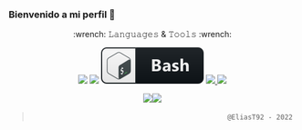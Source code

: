 ### Bienvenido a mi perfil 👋

<p align="center">:wrench: 𝙻𝚊𝚗𝚐𝚞𝚊𝚐𝚎𝚜 & 𝚃𝚘𝚘𝚕𝚜 :wrench:</p>

<p align="center">
<img src="https://img.shields.io/badge/-HTML5-000000?style=for-the-badge&logo=HTML5"> <img src="https://img.shields.io/badge/-JavaScript-000000?style=for-the-badge&logo=JavaScript"> <img src="https://raw.githubusercontent.com/8bithemant/8bithemant/master/svg/dev/tools/bash.svg"> <a href="https://www.gnu.org/software/bash/"> <a href="https://www.microsoft.com/"><img src="https://img.shields.io/badge/-Windows-000000?style=for-the-badge&logo=Windows"> <img src="https://img.shields.io/badge/-Markdown-000000?style=for-the-badge&logo=Markdown"></p> <p align="center"> <img src="https://www.vectorlogo.zone/logos/linux/linux-ar21.svg"><a href="https://python.org/"><img src="https://www.vectorlogo.zone/logos/python/python-ar21.svg""></a></p>


</p>

>                                                     @EliasT92 - 2022
